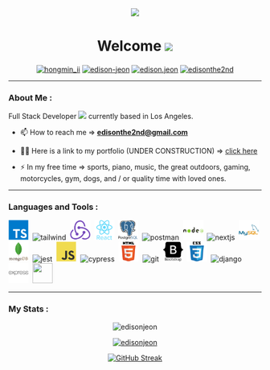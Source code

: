 <div id="header" align="center">
  <img src="https://media.giphy.com/media/Ph6A5WjBAI3981PAsf/giphy.gif" width="200"/>
  <h1>Welcome <img src="https://media.giphy.com/media/hvRJCLFzcasrR4ia7z/giphy.gif" width="30px"/></h1>
<p>
<a href="https://twitter.com/hongmin_ii" target="blank"><img align="center" src="https://raw.githubusercontent.com/rahuldkjain/github-profile-readme-generator/master/src/images/icons/Social/twitter.svg" alt="hongmin_ii" height="30" width="40" /></a>
<a href="https://linkedin.com/in/edison-jeon" target="blank"><img align="center" src="https://raw.githubusercontent.com/rahuldkjain/github-profile-readme-generator/master/src/images/icons/Social/linked-in-alt.svg" alt="edison-jeon" height="30" width="40" /></a>
<a href="https://fb.com/edison.jeon" target="blank"><img align="center" src="https://raw.githubusercontent.com/rahuldkjain/github-profile-readme-generator/master/src/images/icons/Social/facebook.svg" alt="edison.jeon" height="30" width="40" /></a>
<a href="https://instagram.com/edisonthe2nd" target="blank"><img align="center" src="https://raw.githubusercontent.com/rahuldkjain/github-profile-readme-generator/master/src/images/icons/Social/instagram.svg" alt="edisonthe2nd" height="30" width="40" /></a>
</p>
</div>

---

### About Me :
Full Stack Developer <img src="https://media.giphy.com/media/WUlplcMpOCEmTGBtBW/giphy.gif" width="30"> currently based in Los Angeles.
- 📫 How to reach me => **edisonthe2nd@gmail.com**

- 👨‍💻 Here is a link to my portfolio (UNDER CONSTRUCTION) => <a href='null'>click here</a>

- :zap: In my free time => sports, piano, music, the great outdoors, gaming, motorcycles, gym, dogs, and / or quality time with loved ones.

---

### Languages and Tools :
<div>
  <img src="https://raw.githubusercontent.com/devicons/devicon/master/icons/typescript/typescript-original.svg" alt="typescript" width="40" height="40"/>&nbsp;
  <img src="https://www.vectorlogo.zone/logos/tailwindcss/tailwindcss-icon.svg" alt="tailwind" width="40" height="40"/>&nbsp;
  <img src="https://raw.githubusercontent.com/devicons/devicon/master/icons/redux/redux-original.svg" alt="redux" width="40" height="40"/>&nbsp;
  <img src="https://raw.githubusercontent.com/devicons/devicon/master/icons/react/react-original-wordmark.svg" alt="react" width="40" height="40"/>&nbsp;
  <img src="https://raw.githubusercontent.com/devicons/devicon/master/icons/postgresql/postgresql-original-wordmark.svg" alt="postgresql" width="40" height="40"/>&nbsp;
  <img src="https://www.vectorlogo.zone/logos/getpostman/getpostman-icon.svg" alt="postman" width="40" height="40"/>&nbsp;
  <img src="https://raw.githubusercontent.com/devicons/devicon/master/icons/nodejs/nodejs-original-wordmark.svg" alt="nodejs" width="40" height="40"/>&nbsp;
  <img src="https://cdn.worldvectorlogo.com/logos/nextjs-2.svg" alt="nextjs" width="40" height="40"/>&nbsp;
  <img src="https://raw.githubusercontent.com/devicons/devicon/master/icons/mysql/mysql-original-wordmark.svg" alt="mysql" width="40" height="40"/>&nbsp;
  <img src="https://raw.githubusercontent.com/devicons/devicon/master/icons/mongodb/mongodb-original-wordmark.svg" alt="mongodb" width="40" height="40"/>&nbsp;
  <img src="https://www.vectorlogo.zone/logos/jestjsio/jestjsio-icon.svg" alt="jest" width="40" height="40"/>&nbsp;
  <img src="https://raw.githubusercontent.com/devicons/devicon/master/icons/javascript/javascript-original.svg" alt="javascript" width="40" height="40"/>&nbsp;
  <img src="https://raw.githubusercontent.com/simple-icons/simple-icons/6e46ec1fc23b60c8fd0d2f2ff46db82e16dbd75f/icons/cypress.svg" alt="cypress" width="40" height="40"/>&nbsp;
  <img src="https://raw.githubusercontent.com/devicons/devicon/master/icons/html5/html5-original-wordmark.svg" alt="html5" width="40" height="40"/>&nbsp;
  <img src="https://www.vectorlogo.zone/logos/git-scm/git-scm-icon.svg" alt="git" width="40" height="40"/>&nbsp;
  <img src="https://raw.githubusercontent.com/devicons/devicon/master/icons/bootstrap/bootstrap-plain-wordmark.svg" alt="bootstrap" width="40" height="40"/>&nbsp;
  <img src="https://raw.githubusercontent.com/devicons/devicon/master/icons/css3/css3-original-wordmark.svg" alt="css3" width="40" height="40"/>&nbsp;
  <img src="https://cdn.worldvectorlogo.com/logos/django.svg" alt="django" width="40" height="40"/>&nbsp;
  <img src="https://raw.githubusercontent.com/devicons/devicon/master/icons/express/express-original-wordmark.svg" alt="express" width="40" height="40"/>&nbsp;
  <img src='https://media.giphy.com/media/KG4PMQ0jyimywxNt8i/giphy.gif' width='40' height='40' />
</div>

---

### My Stats :
 <p align='center'> <img src="https://komarev.com/ghpvc/?username=edisonjeon&label=Profile%20views&color=0e75b6&style=flat" alt="edisonjeon" /> </p>

<p align="center"> <a href="https://github.com/ryo-ma/github-profile-trophy"><img src="https://github-profile-trophy.vercel.app/?username=edisonjeon" alt="edisonjeon" /></a> </p>
<div align='center'>
  
[![GitHub Streak](http://github-readme-streak-stats.herokuapp.com?user=EdisonJeon&theme=dark&background=000000)](https://git.io/streak-stats)

</div>




